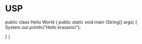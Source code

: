 # USP
public class Hello World {
public static void main (String[] args) {
System.out.println("Hello krasavici");

}
}